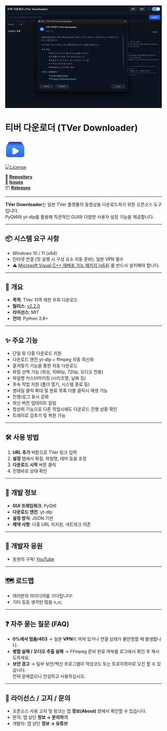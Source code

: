 ![TVer Application](./main.png)
# 티버 다운로더 (TVer Downloader)

![TVer Downloader Logo](./logo.png)

[![License](https://img.shields.io/badge/license-MIT-blue)](https://opensource.org/licenses/MIT)

📌 [**Repository**](https://github.com/deuxdoom/TVerDownloader)  
🐞 [**Issues**](https://github.com/deuxdoom/TVerDownloader/issues)  
📦 [**Releases**](https://github.com/deuxdoom/TVerDownloader/releases)

--- 

**TVer Downloader**는 일본 TVer 플랫폼의 동영상을 다운로드하기 위한 오픈소스 도구입니다.  
PyQt6와 yt-dlp를 활용해 직관적인 GUI와 다양한 사용자 설정 기능을 제공합니다.

---

## 📦 시스템 요구 사항

- Windows 10 / 11 (x64)
- 인터넷 연결 (첫 실행 시 구성 요소 자동 준비), 일본 VPN 필수
- ⚠ [Microsoft Visual C++ 재배포 가능 패키지 (x64)](https://aka.ms/vs/17/release/vc_redist.x64.exe) 를 반드시 설치해야 합니다.
---

## 📝 개요

- **목적**: TVer 지역 제한 우회 다운로드
- **릴리스**: [v2.2.0](https://github.com/deuxdoom/TVerDownloader/releases/tag/v2.2.0)
- **라이선스**: MIT
- **언어**: Python 3.8+

---

## ✨ 주요 기능

- 단일 및 다중 다운로드 지원
- 다운로드 엔진 yt-dlp + ffmpeg 자동 최신화
- 즐겨찾기 기능을 통한 자동 다운로드
- 화질 선택 기능 (최상, 1080p, 720p, 오디오 전용)
- 파일명 커스터마이징 (시리즈명, 날짜 등)
- 후속 작업 지원 (폴더 열기, 시스템 종료 등)
- 썸네일 클릭 확대 및 완료 목록 더블 클릭시 재생 기능
- 진행/로그 표시 강화 
- 최신 버전 업데이트 알림
- 항상위 기능으로 다른 작업시에도 다운로드 진행 상황 확인
- 트레이로 감추기 및 복원 가능
 
---

## 🛠 사용 방법

1. **URL 추가** 버튼으로 TVer 링크 입력
2. **설정** 탭에서 화질, 파일명, 테마 등을 조정
3. **다운로드 시작** 버튼 클릭
4. 진행바로 상태 확인

---

## 🔧 개발 정보

- **GUI 프레임워크**: PyQt6
- **다운로드 엔진**: yt-dlp
- **설정 방식**: JSON 기반
- **제약 사항**: 다중 URL 미지원, 네트워크 의존

---

## 🤝 개발자 응원

- 응원의 구독! [YouTube](https://www.youtube.com/@LE_SSERAFIM?sub_confirmation=1)

---

## 🗺️ 로드맵

- 여러분의 아이디어를 기다립니다!
- 기타 등등 생각만 많음 o_o;

---

## ❓ 자주 묻는 질문 (FAQ)

- **0%에서 멈춤/403** → 일본 **VPN**이 꺼져 있거나 연결 상태가 불안정할 때 발생합니다.
- **병합 실패 / 오디오 추출 실패** → FFmpeg 준비 완료 여부를 로그에서 확인 후 재시도하세요.
- **보안 경고** → 일부 보안/백신 프로그램이 악성코드 또는 트로이목마로 오진 할 수 있습니다.  
  전혀 문제없으니 안심하고 사용하십시오.

---

## 📜 라이선스 / 고지 / 문의

- 오픈소스 사용 고지 및 링크는 앱 **정보(About)** 창에서 확인할 수 있습니다.
- 문의: 앱 상단 **정보 → 문의하기**
- 개발자: 앱 상단 **정보 → 유튜브**